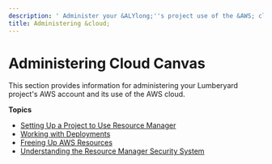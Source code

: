 ```yaml
---
description: ' Administer your &ALYlong;''s project use of the &AWS; cloud. '
title: Administering &cloud;
---
```

# Administering Cloud Canvas<a name="cloud-canvas-administering-intro"></a>

This section provides information for administering your Lumberyard project's AWS account and its use of the AWS cloud\.

**Topics**
+ [Setting Up a Project to Use Resource Manager](cloud-canvas-rm-setup.md)
+ [Working with Deployments](cloud-canvas-ui-rm-deployments.md)
+ [Freeing Up AWS Resources](cloud-canvas-administration-aws-resource-cleanup.md)
+ [Understanding the Resource Manager Security System](cloud-canvas-rm-security.md)